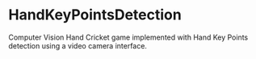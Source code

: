 # HandKeyPointsDetection
Computer Vision Hand Cricket game implemented with Hand Key Points detection using a video camera interface. 
